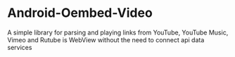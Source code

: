 # Android-Oembed-Video
A simple library for parsing and playing links from YouTube, YouTube Music, Vimeo and Rutube is WebView without the need to connect api data services
